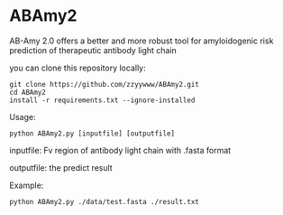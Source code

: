 # ABAmy2
AB-Amy 2.0 offers a better and more robust tool for amyloidogenic risk prediction of therapeutic antibody light chain


you can clone this repository locally:
```
git clone https://github.com/zzyywww/ABAmy2.git 
cd ABAmy2
install -r requirements.txt --ignore-installed
```
Usage:

```
python ABAmy2.py [inputfile] [outputfile]
```

inputfile: Fv region of antibody light chain with .fasta format

outputfile: the predict result

Example:
```
python ABAmy2.py ./data/test.fasta ./result.txt
```
